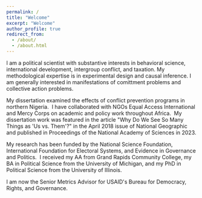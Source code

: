```yaml
---
permalink: /
title: "Welcome"
excerpt: "Welcome"
author_profile: true
redirect_from: 
  - /about/
  - /about.html
---
```


I am a political scientist with substantive interests in behavioral science, international development, intergroup conflict, and taxation<!--psychology, media and observational learning, learning and behavior -->. My methodological expertise is in experimental design and causal inference. I am generally interested in manifestations of comittment problems and collective action problems.

My dissertation examined the effects of conflict prevention programs in northern Nigeria.  I have collaborated with NGOs Equal Access International and Mercy Corps on academic and policy work throughout Africa.  My dissertation work was featured in the article "Why Do We See So Many Things as 'Us vs. Them'?" in the April 2018 issue of National Geographic and published in Proceedings of the National Academy of Sciences in 2023.

My research has been funded by the National Science Foundation, International Foundation for Electoral Systems, and Evidence in Governance and Politics.  I received my AA from Grand Rapids Community College, my BA in Political Science from the University of Michigan, and my PhD in Political Science from the University of Illinois.

I am now the Senior Metrics Advisor for USAID's Bureau for Democracy, Rights, and Governance.
